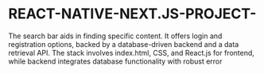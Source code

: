 # REACT-NATIVE-NEXT.JS-PROJECT-
The search bar aids in finding specific content. It offers login and registration options, backed by a database-driven backend and a data retrieval API. The stack involves index.html, CSS, and React.js for frontend, while backend integrates database functionality with robust error 
